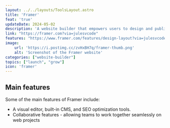 ```yaml
---
layout: ../../layouts/ToolsLayout.astro
title: 'Framer'
feat: 'true'
updateDate: 2024-05-02
description: 'A website builder that empowers users to design and publish stunning websites without the need to code.'
link: "https://framer.com?via=julesvcode"
features: "https://www.framer.com/features/design-layout?via=julesvcode"
image:
    url: 'https://i.postimg.cc/zvHxBH7q/framer-thumb.png'
    alt: 'Screenshot of the Framer website'
categories: ["website-builder"]
topics: ["launch", "grow"]
icon: 'framer'
---
```


## Main features

Some of the main features of Framer include:
- A visual editor, built-in CMS, and SEO optimization tools.  
- Collaborative features - allowing teams to work together seamlessly on web projects